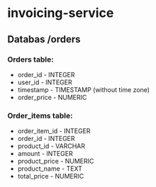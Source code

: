 # invoicing-service

## Databas /orders

### Orders table:
- order_id - INTEGER
- user_id - INTEGER
- timestamp - TIMESTAMP (without time zone)
- order_price - NUMERIC

### Order_items table:
- order_item_id - INTEGER
- order_id - INTEGER
- product_id - VARCHAR
- amount - INTEGER
- product_price - NUMERIC
- product_name - TEXT
- total_price - NUMERIC
